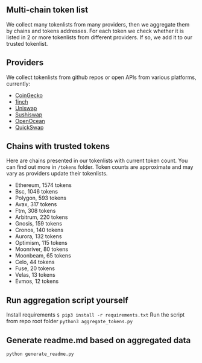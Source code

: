 
## Multi-chain token list 
We collect many tokenlists from many providers, then we aggregate them by chains and tokens addresses. 
For each token we check whether it is listed in 2 or more tokenlists from different providers. If so, 
we add it to our trusted tokenlist.

## Providers
We collect tokenlists from github repos or open APIs from various platforms, currently:
- [CoinGecko](https://www.coingecko.com/)
- [1inch](https://app.1inch.io/)
- [Uniswap](https://uniswap.org/)
- [Sushiswap](https://www.sushi.com/)
- [OpenOcean](https://openocean.finance/)
- [QuickSwap](https://quickswap.exchange/#/swap)

## Chains with trusted tokens
Here are chains presented in our tokenlists with current token count. You can find out more in `/tokens` folder.
Token counts are approximate and may vary as providers update their tokenlists.
- Ethereum, 1574 tokens
- Bsc, 1046 tokens
- Polygon, 593 tokens
- Avax, 317 tokens
- Ftm, 308 tokens
- Arbitrum, 220 tokens
- Gnosis, 159 tokens
- Cronos, 140 tokens
- Aurora, 132 tokens
- Optimism, 115 tokens
- Moonriver, 80 tokens
- Moonbeam, 65 tokens
- Celo, 44 tokens
- Fuse, 20 tokens
- Velas, 13 tokens
- Evmos, 12 tokens

## Run aggregation script yourself
Install requirements
```$ pip3 install -r requirements.txt```
Run the script from repo root folder
```python3 aggregate_tokens.py```
## Generate readme.md based on aggregated data
```bash
python generate_readme.py
```
